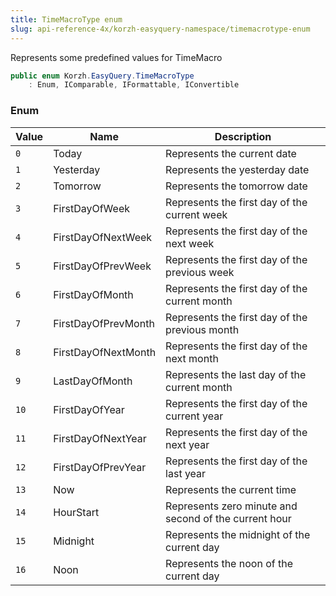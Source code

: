 ```yaml
---
title: TimeMacroType enum
slug: api-reference-4x/korzh-easyquery-namespace/timemacrotype-enum
---
```


Represents some predefined values for TimeMacro
```csharp
public enum Korzh.EasyQuery.TimeMacroType
    : Enum, IComparable, IFormattable, IConvertible

```

### Enum

| Value | Name | Description | 
| --- | --- | --- | 
| `0` | Today | Represents the current date | 
| `1` | Yesterday | Represents the yesterday date | 
| `2` | Tomorrow | Represents the tomorrow date | 
| `3` | FirstDayOfWeek | Represents the first day of the current week | 
| `4` | FirstDayOfNextWeek | Represents the first day of the next week | 
| `5` | FirstDayOfPrevWeek | Represents the first day of the previous week | 
| `6` | FirstDayOfMonth | Represents the first day of the current month | 
| `7` | FirstDayOfPrevMonth | Represents the first day of the previous month | 
| `8` | FirstDayOfNextMonth | Represents the first day of the next month | 
| `9` | LastDayOfMonth | Represents the last day of the current month | 
| `10` | FirstDayOfYear | Represents the first day of the current year | 
| `11` | FirstDayOfNextYear | Represents the first day of the next year | 
| `12` | FirstDayOfPrevYear | Represents the first day of the last year | 
| `13` | Now | Represents the current time | 
| `14` | HourStart | Represents zero minute and second of the current hour | 
| `15` | Midnight | Represents the midnight of the current day | 
| `16` | Noon | Represents the noon of the current day |